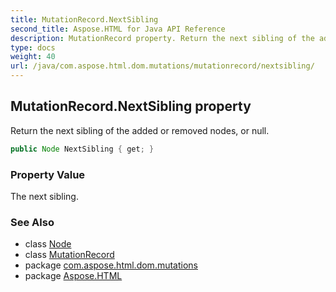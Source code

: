 ```yaml
---
title: MutationRecord.NextSibling
second_title: Aspose.HTML for Java API Reference
description: MutationRecord property. Return the next sibling of the added or removed nodes or null
type: docs
weight: 40
url: /java/com.aspose.html.dom.mutations/mutationrecord/nextsibling/
---
```

## MutationRecord.NextSibling property

Return the next sibling of the added or removed nodes, or null.

```java
public Node NextSibling { get; }
```

### Property Value

The next sibling.

### See Also

* class [Node](../../../com.aspose.html.dom/node/)
* class [MutationRecord](../)
* package [com.aspose.html.dom.mutations](../../../com.aspose.html.dom.mutations/)
* package [Aspose.HTML](../../../)
